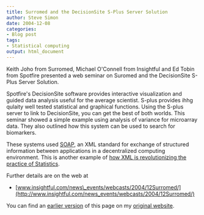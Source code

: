 ```yaml
---
title: Surromed and the DecisionSite S-Plus Server Solution
author: Steve Simon
date: 2004-12-08
categories:
- Blog post
tags:
- Statistical computing
output: html_document
---
```

Keith Joho from Surromed, Michael O\'Connell from Insightful and Ed
Tobin from Spotfire presented a web seminar on Suromed and the
DecisionSite S-Plus Server Solution.

Spotfire\'s DecisionSite software provides interactive visualization and
guided data analysis useful for the average scientist. S-plus provides
ihhg qulaity well tested statistical and graphical functions. Using the
S-plus server to link to DecisionSite, you can get the best of both
worlds. This seminar showed a simple example using analysis of variance
for microarray data. They also outlined how this system can be used to
search for biomarkers.

These systems used
[SOAP](http://www.w3.org/TR/2003/REC-soap12-part0-20030624/), an XML
standard for exchange of structured information between applications in
a decentralized computing environment. This is another example of [how
XML is revolutionizing the practice of Statistics](xml.html).

Further details are on the web at

-   [www.insightful.com/news\_events/webcasts/2004/12Surromed/](http://www.insightful.com/news_events/webcasts/2004/12Surromed/)

You can find an [earlier version](http://www.pmean.com/04/SurromedDecisionSite.html) of this page on my [original website](http://www.pmean.com/original_site.html).

